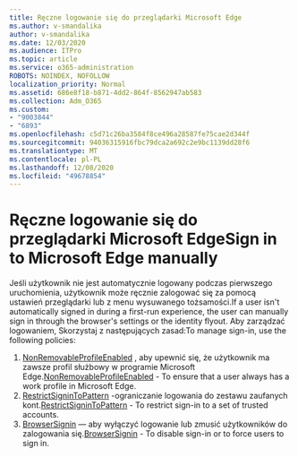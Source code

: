 ```yaml
---
title: Ręczne logowanie się do przeglądarki Microsoft Edge
ms.author: v-smandalika
author: v-smandalika
ms.date: 12/03/2020
ms.audience: ITPro
ms.topic: article
ms.service: o365-administration
ROBOTS: NOINDEX, NOFOLLOW
localization_priority: Normal
ms.assetid: 686e8f18-b871-4dd2-864f-8562947ab583
ms.collection: Adm_O365
ms.custom:
- "9003844"
- "6893"
ms.openlocfilehash: c5d71c26ba3584f8ce496a28587fe75cae2d344f
ms.sourcegitcommit: 94036315916fbc79dca2a692c2e9bc1139dd28f6
ms.translationtype: MT
ms.contentlocale: pl-PL
ms.lasthandoff: 12/08/2020
ms.locfileid: "49678854"
---
```

# <a name="sign-in-to-microsoft-edge-manually"></a><span data-ttu-id="dde8e-102">Ręczne logowanie się do przeglądarki Microsoft Edge</span><span class="sxs-lookup"><span data-stu-id="dde8e-102">Sign in to Microsoft Edge manually</span></span>

<span data-ttu-id="dde8e-103">Jeśli użytkownik nie jest automatycznie logowany podczas pierwszego uruchomienia, użytkownik może ręcznie zalogować się za pomocą ustawień przeglądarki lub z menu wysuwanego tożsamości.</span><span class="sxs-lookup"><span data-stu-id="dde8e-103">If a user isn't automatically signed in during a first-run experience, the user can manually sign in through the browser's settings or the identity flyout.</span></span> <span data-ttu-id="dde8e-104">Aby zarządzać logowaniem, Skorzystaj z następujących zasad:</span><span class="sxs-lookup"><span data-stu-id="dde8e-104">To manage sign-in, use the following policies:</span></span>

1. <span data-ttu-id="dde8e-105">[NonRemovableProfileEnabled](https://docs.microsoft.com/deployedge/microsoft-edge-policies#nonremovableprofileenabled) , aby upewnić się, że użytkownik ma zawsze profil służbowy w programie Microsoft Edge.</span><span class="sxs-lookup"><span data-stu-id="dde8e-105">[NonRemovableProfileEnabled](https://docs.microsoft.com/deployedge/microsoft-edge-policies#nonremovableprofileenabled) - To ensure that a user always has a work profile in Microsoft Edge.</span></span>
2. <span data-ttu-id="dde8e-106">[RestrictSigninToPattern](https://docs.microsoft.com/deployedge/microsoft-edge-policies#restrictsignintopattern) -ograniczanie logowania do zestawu zaufanych kont.</span><span class="sxs-lookup"><span data-stu-id="dde8e-106">[RestrictSigninToPattern](https://docs.microsoft.com/deployedge/microsoft-edge-policies#restrictsignintopattern) - To restrict sign-in to a set of trusted accounts.</span></span>
3. <span data-ttu-id="dde8e-107">[BrowserSignin](https://docs.microsoft.com/deployedge/microsoft-edge-policies#browsersignin) — aby wyłączyć logowanie lub zmusić użytkowników do zalogowania się.</span><span class="sxs-lookup"><span data-stu-id="dde8e-107">[BrowserSignin](https://docs.microsoft.com/deployedge/microsoft-edge-policies#browsersignin) - To disable sign-in or to force users to sign in.</span></span>

